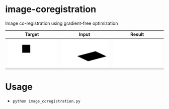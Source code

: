 # image-coregistration
Image co-registration using gradient-free optimization


| Target | Input | Result |
| ----- | ----- |  ----- |
|<img src="data/target.png" alt="drawing" width="250"/>|<img src="data/input.png" alt="drawing" width="250"/>|<img src="data/output/progress.gif" alt="drawing" width="250"/>|

# Usage

* `python image_coregistration.py`
